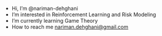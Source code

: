 - Hi, I’m @nariman-dehghani
- I’m interested in Reinforcement Learning and Risk Modeling
- I’m currently learning Game Theory
- How to reach me nariman.dehghani@gmail.com

<!---
nariman-dehghani/nariman-dehghani is a ✨ special ✨ repository because its `README.md` (this file) appears on your GitHub profile.
You can click the Preview link to take a look at your changes.
--->
